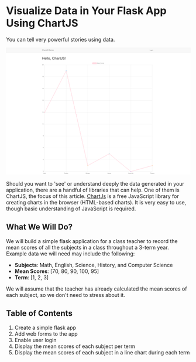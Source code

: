 # Visualize Data in Your Flask App Using ChartJS

You can tell very powerful stories using data. 

![ChartJS Demo](images/data_visualization/chartjs/chartjs_demo.png)

Should you want to 'see' or understand deeply the data generated in your application, there are a handful of libraries that can help. One of them is ChartJS, the focus of this article. [ChartJs](https://www.chartjs.org/docs/latest/) is a free JavaScript library for creating charts in the browser (HTML-based charts). It is very easy to use, though basic understanding of JavaScript is required.

## What We Will Do?

We will build a simple flask application for a class teacher to record the mean scores of all the subjects in a class throughout a 3-term year. Example data we will need may include the following:

* **Subjects**: Math, English, Science, History, and Computer Science
* **Mean Scores**: [70, 80, 90, 100, 95]
* **Term**: [1, 2, 3]

We will assume that the teacher has already calculated the mean scores of each subject, so we don't need to stress about it.

## Table of Contents

1. Create a simple flask app
2. Add web forms to the app
3. Enable user login
4. Display the mean scores of each subject per term
5. Display the mean scores of each subject in a line chart during each term